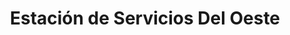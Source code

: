---
title: "Estación de Servicios Del Oeste"
url: /caracas/estacion-de-servicios-del-oeste-av-intercomunal-de-antimano/
shop: comodidad
---
